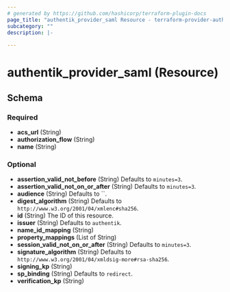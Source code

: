 ```yaml
---
# generated by https://github.com/hashicorp/terraform-plugin-docs
page_title: "authentik_provider_saml Resource - terraform-provider-authentik"
subcategory: ""
description: |-
  
---
```


# authentik_provider_saml (Resource)





<!-- schema generated by tfplugindocs -->
## Schema

### Required

- **acs_url** (String)
- **authorization_flow** (String)
- **name** (String)

### Optional

- **assertion_valid_not_before** (String) Defaults to `minutes=3`.
- **assertion_valid_not_on_or_after** (String) Defaults to `minutes=3`.
- **audience** (String) Defaults to ``.
- **digest_algorithm** (String) Defaults to `http://www.w3.org/2001/04/xmlenc#sha256`.
- **id** (String) The ID of this resource.
- **issuer** (String) Defaults to `authentik`.
- **name_id_mapping** (String)
- **property_mappings** (List of String)
- **session_valid_not_on_or_after** (String) Defaults to `minutes=3`.
- **signature_algorithm** (String) Defaults to `http://www.w3.org/2001/04/xmldsig-more#rsa-sha256`.
- **signing_kp** (String)
- **sp_binding** (String) Defaults to `redirect`.
- **verification_kp** (String)


